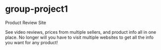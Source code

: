 # group-project1
Product Review Site

See video reviews, prices from multiple sellers, and product info all in one place.  No longer will you have to visit multiple websites to get all the info you want for any product!
